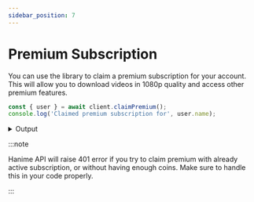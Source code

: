 ```yaml
---
sidebar_position: 7
---
```


# Premium Subscription

You can use the library to claim a premium subscription for your account. This will allow you to download videos in 1080p quality and access other premium features.

```ts
const { user } = await client.claimPremium();
console.log('Claimed premium subscription for', user.name);
```

<details>
    <summary>Output</summary>

    ```bash
    Claimed premium subscription for JokelBaf
    ```

</details>

:::note

Hanime API will raise 401 error if you try to claim premium with already active subscription, or without having enough coins. Make sure to handle this in your code properly.

:::
